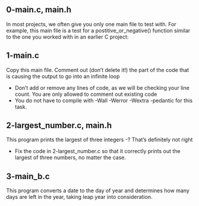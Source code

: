 
## 0-main.c, main.h 
In most projects, we often give you only one main file to test with. For example, this main file is a test for a postitive_or_negative\(\) function similar to the one you worked with in an earlier C project: 

## 1-main.c 
Copy this main file. Comment out \(don’t delete it\!\) the part of the code that is causing the output to go into an infinite loop 
- Don’t add or remove any lines of code, as we will be checking your line count. You are only allowed to comment out existing code 
- You do not have to compile with -Wall -Werror -Wextra -pedantic for this task.

## 2-largest_number.c, main.h 
This program prints the largest of three integers 
-? 
That’s definitely not right 
- Fix the code in 2-largest_number.c so that it correctly prints out the largest of three numbers, no matter the case.

## 3-main_b.c 
This program converts a date to the day of year and determines how many days are left in the year, taking leap year into consideration.
